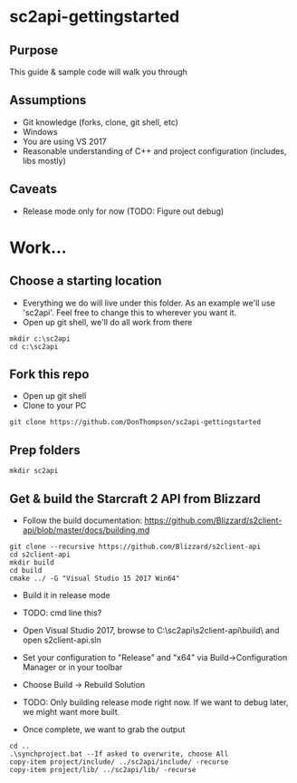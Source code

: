 # sc2api-gettingstarted

## Purpose
This guide & sample code will walk you through 

## Assumptions
* Git knowledge (forks, clone, git shell, etc)
* Windows
* You are using VS 2017
* Reasonable understanding of C++ and project configuration (includes, libs mostly)

## Caveats
* Release mode only for now (TODO:  Figure out debug)

# Work...

## Choose a starting location
* Everything we do will live under this folder.  As an example we'll use 'sc2api'.  Feel free to change this to wherever you want it.
* Open up git shell, we'll do all work from there
```
mkdir c:\sc2api
cd c:\sc2api
```

## Fork this repo
* Open up git shell
* Clone to your PC
```
git clone https://github.com/DonThompson/sc2api-gettingstarted
```

## Prep folders
```
mkdir sc2api
```

## Get & build the Starcraft 2 API from Blizzard
* Follow the build documentation:  https://github.com/Blizzard/s2client-api/blob/master/docs/building.md
```
git clone --recursive https://github.com/Blizzard/s2client-api
cd s2client-api
mkdir build
cd build
cmake ../ -G "Visual Studio 15 2017 Win64"
```
* Build it in release mode
* TODO:  cmd line this?
* Open Visual Studio 2017, browse to C:\sc2api\s2client-api\build\ and open s2client-api.sln
* Set your configuration to "Release" and "x64" via Build->Configuration Manager or in your toolbar
* Choose Build -> Rebuild Solution

* TODO:  Only building release mode right now. If we want to debug later, we might want more built.


* Once complete, we want to grab the output
```
cd ..
.\synchproject.bat --If asked to overwrite, choose All
copy-item project/include/ ../sc2api/include/ -recurse
copy-item project/lib/ ../sc2api/lib/ -recurse
```
